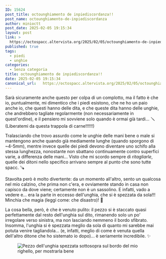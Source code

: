 ```yaml
---
ID: 15624
post_title: octounghiamento de inpiediscordanza!!
post_name: octounghiamento-de-inpiediscordanza
author: minioctt
post_date: 2025-02-05 19:15:34
layout: post
link: >
  https://octospacc.altervista.org/2025/02/05/octounghiamento-de-inpiediscordanza/
published: true
tags:
  - piedi
  - unghie
categories:
  - Senza categoria
title: octounghiamento de inpiediscordanza!!
date: 2025-02-05 19:15:34
canonical_url:   https://octospacc.altervista.org/2025/02/05/octounghiamento-de-inpiediscordanza/
---
```

<!-- wp:paragraph -->
<p>Sarà sicuramente anche questo per colpa di un complotto, ma il fatto è che io, puntualmente, mi dimentico che i piedi esistono, che ne ho un paio anche io, che questi hanno delle dita, e che queste dita hanno delle unghie, che andrebbero tagliate regolarmente (non necessariamente in quest'ordine), e il pensiero mi sovviene solo quando è ormai già tardi... 🪛 (Liberatemi da questa trappola di carne!!!!!!)</p>
<!-- /wp:paragraph -->

<!-- wp:paragraph -->
<p>Tralasciando che trovo assurdo come le unghie delle mani bene o male si mantengono anche quando già mediamente lunghe (quando sporgono di ~4-5mm), mentre invece quelle dei piedi devono diventare uno schifo alla stessa lunghezza, nonostante non sbattano continuamente contro superfici varie, a differenza delle mani... Visto che mi scordo sempre di <em>ritagliarle</em>, quelle dei ditoni nello specifico arrivano sempre al punto che sono tutte spacc. 🪚</p>
<!-- /wp:paragraph -->

<!-- wp:paragraph -->
<p>Stavolta però è molto divertente: da un momento all'altro, sento un qualcosa nel mio calzino, che prima non c'era, e ovviamente stando in casa non capisco da dove viene; certamente non è un sassolino. E infatti, vado a vedere e... era la parte in eccesso dell'unghia, che si è spezzata da sola!!! Minchia che magia (leggi come: che disastro)! 🐣</p>
<!-- /wp:paragraph -->

<!-- wp:paragraph -->
<p>La cosa bella, però, è che è venuto pulito: il pezzo si è staccato quasi perfettamente dal resto dell'unghia sul dito, rimanendo solo un po' irregolare verso sinistra, ma non lasciando nemmeno il bordo sfibrato. Insomma, l'unghia si è spezzata meglio da sola di quanto mi sarebbe mai potuta venire tagliandola... (e, infatti, meglio di come è venuta quella dell'altro ditone che ho sistemato io dopo)... è seriamente incredibile. ✨</p>
<!-- /wp:paragraph -->

<!-- wp:paragraph -->
<p></p>
<!-- /wp:paragraph -->

<!-- wp:image {"id":15627,"sizeSlug":"large","linkDestination":"none"} -->
<figure class="wp-block-image size-large"><img src="{{site.cdnurl}}/assets/uploads/2025/02/wp-17387792614022583550360712318953-scaled.jpg" alt="Pezzo dell'unghia spezzata sottosopra sul bordo del mio righello, per mostrarla bene" class="wp-image-15627"/></figure>
<!-- /wp:image -->